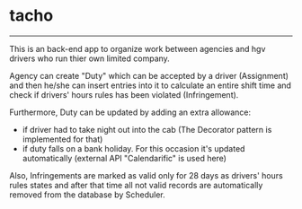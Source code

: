 # tacho

-------------------------------------------

This is an back-end app to organize work between agencies and hgv drivers who run thier own limited company.

Agency can create "Duty" which can be accepted by a driver (Assignment) and then he/she can insert entries into it to calculate an entire shift time and check if drivers' hours rules has been violated (Infringement).

Furthermore, Duty can be updated by adding an extra allowance: 
- if driver had to take night out into the cab (The Decorator pattern is implemented for that) 
- if duty falls on a bank holiday. For this occasion it's updated automatically (external API "Calendarific" is used here) 

Also, Infringements are marked as valid only for 28 days as drivers' hours rules states and after that time all not valid records are automatically removed from the database by Scheduler.




